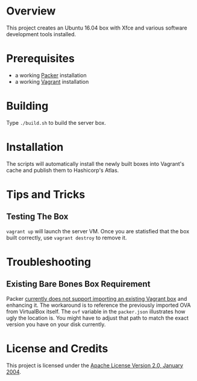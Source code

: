 # Overview
This project creates an Ubuntu 16.04 box with Xfce and various software development
tools installed.

# Prerequisites
* a working [Packer](https://www.packer.io/) installation
* a working [Vagrant](https://www.vagrantup.com/) installation

# Building
Type `./build.sh` to build the server box.

# Installation
The scripts will automatically install the newly built boxes into Vagrant's cache
and publish them to Hashicorp's Atlas.

# Tips and Tricks

## Testing The Box
`vagrant up` will launch the server VM.
Once you are statisfied that the box built correctly, use `vagrant destroy` to remove it.

# Troubleshooting

## Existing Bare Bones Box Requirement
Packer [currently does not support importing an existing Vagrant box](https://github.com/mitchellh/packer/issues/869) and enhancing it.
The workaround is to reference the previously imported OVA from VirtualBox itself.  The `ovf` variable in the `packer.json` illustrates
how ugly the location is.  You might have to adjust that path to match the exact version you have on your disk currently.

# License and Credits
This project is licensed under the [Apache License Version 2.0, January 2004](http://www.apache.org/licenses/).

